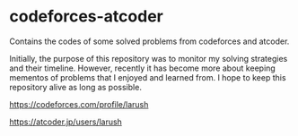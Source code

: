 # codeforces-atcoder
Contains the codes of some solved problems from codeforces and atcoder.

Initially, the purpose of this repository was to monitor my solving strategies and their timeline. 
However, recently it has become more about keeping mementos of problems that I enjoyed and learned 
from. I hope to keep this repository alive as long as possible.

https://codeforces.com/profile/larush

https://atcoder.jp/users/larush
